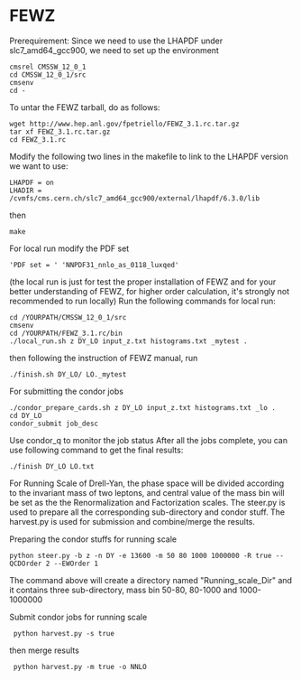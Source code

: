 # FEWZ
Prerequirement: Since we need to use the LHAPDF under slc7_amd64_gcc900, we need to set up the environment
```console
cmsrel CMSSW_12_0_1 
cd CMSSW_12_0_1/src 
cmsenv 
cd - 
```
To untar the FEWZ tarball, do as follows:
```
wget http://www.hep.anl.gov/fpetriello/FEWZ_3.1.rc.tar.gz
tar xf FEWZ_3.1.rc.tar.gz 
cd FEWZ_3.1.rc 
```

Modify the following two lines in the makefile to link to the LHAPDF version we want to use:
```
LHAPDF = on 
LHADIR = /cvmfs/cms.cern.ch/slc7_amd64_gcc900/external/lhapdf/6.3.0/lib 
```
then
```
make
```
For local run modify the PDF set 
```
'PDF set = ' 'NNPDF31_nnlo_as_0118_luxqed' 
```
(the local run is just for test the proper installation of FEWZ and for your better understanding of FEWZ, for higher order calculation, 
it's strongly not recommended to run locally)
Run the following commands for local run:
```
cd /YOURPATH/CMSSW_12_0_1/src
cmsenv
cd /YOURPATH/FEWZ_3.1.rc/bin
./local_run.sh z DY_LO input_z.txt histograms.txt _mytest . 
```
then following the instruction of FEWZ manual, run 
```
./finish.sh DY_LO/ LO._mytest 
```
For submitting the condor jobs 
```
./condor_prepare_cards.sh z DY_LO input_z.txt histograms.txt _lo . 
cd DY_LO 
condor_submit job_desc 
```
Use condor_q to monitor the job status
After all the jobs complete, you can use following command to get the final results:
```
./finish DY_LO LO.txt 
```
For Running Scale of Drell-Yan, the phase space will be divided according to the invariant mass of two leptons, and central value of the mass bin will be set as the the Renormalization and Factorization scales.
The steer.py is used to prepare all the corresponding sub-directory and condor stuff. 
The harvest.py is used for submission and combine/merge the results.

Preparing the condor stuffs for running scale
```
python steer.py -b z -n DY -e 13600 -m 50 80 1000 1000000 -R true --QCDOrder 2 --EWOrder 1
```
The command above will create a directory named "Running_scale_Dir" and it contains three sub-directory, mass bin 50-80, 80-1000 and 1000-1000000 

 Submit condor jobs for running scale
 ```
  python harvest.py -s true
 ```
 then merge results
 ```
  python harvest.py -m true -o NNLO
 ```
 
